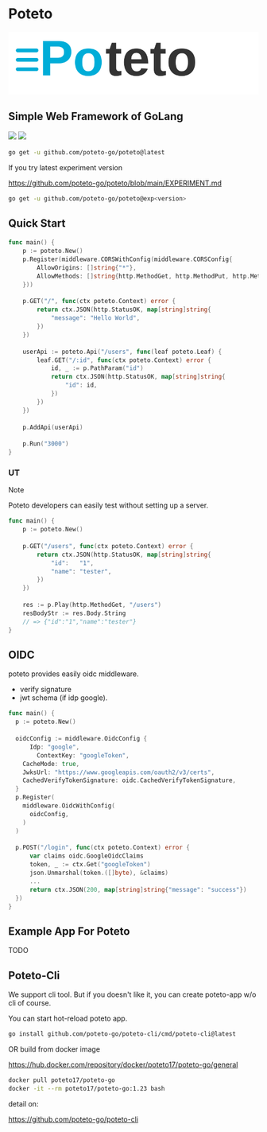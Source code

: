 # Poteto

<img src="assets/logo.svg">

## Simple Web Framework of GoLang

![](https://img.shields.io/badge/go-1.23-lightblue)
![](https://img.shields.io/badge/go-1.24-lightblue)

```bash
go get -u github.com/poteto-go/poteto@latest
```

If you try latest experiment version

https://github.com/poteto-go/poteto/blob/main/EXPERIMENT.md

```bash
go get -u github.com/poteto-go/poteto@exp<version>
```

## Quick Start

```go
func main() {
	p := poteto.New()
	p.Register(middleware.CORSWithConfig(middleware.CORSConfig{
		AllowOrigins: []string{"*"},
		AllowMethods: []string{http.MethodGet, http.MethodPut, http.MethodPost, http.MethodDelete},
	}))

	p.GET("/", func(ctx poteto.Context) error {
		return ctx.JSON(http.StatusOK, map[string]string{
			"message": "Hello World",
		})
	})

	userApi := poteto.Api("/users", func(leaf poteto.Leaf) {
		leaf.GET("/:id", func(ctx poteto.Context) error {
			id, _ := p.PathParam("id")
			return ctx.JSON(http.StatusOK, map[string]string{
				"id": id,
			})
		})
	})

	p.AddApi(userApi)

	p.Run("3000")
}
```

### UT

> [!NOTE]
> Poteto developers can easily test without setting up a server.

```go
func main() {
	p := poteto.New()

	p.GET("/users", func(ctx poteto.Context) error {
		return ctx.JSON(http.StatusOK, map[string]string{
			"id":   "1",
			"name": "tester",
		})
	})

	res := p.Play(http.MethodGet, "/users")
	resBodyStr := res.Body.String
	// => {"id":"1","name":"tester"}
}
```

## OIDC

poteto provides easily oidc middleware.

- verify signature
- jwt schema (if idp google).

```go
func main() {
  p := poteto.New()

  oidcConfig := middleware.OidcConfig {
	  Idp: "google",
		ContextKey: "googleToken",
    CacheMode: true,
    JwksUrl: "https://www.googleapis.com/oauth2/v3/certs",
    CachedVerifyTokenSignature: oidc.CachedVerifyTokenSignature,
  }
  p.Register(
    middleware.OidcWithConfig(
      oidcConfig,
    )
  )

  p.POST("/login", func(ctx poteto.Context) error {
      var claims oidc.GoogleOidcClaims
      token, _ := ctx.Get("googleToken")
      json.Unmarshal(token.([]byte), &claims)
      ...
      return ctx.JSON(200, map[string]string{"message": "success"})
  })
}
```

## Example App For Poteto

TODO

## Poteto-Cli

We support cli tool. But if you doesn't like it, you can create poteto-app w/o cli of course.

You can start hot-reload poteto app.

```sh
go install github.com/poteto-go/poteto-cli/cmd/poteto-cli@latest
```

OR build from docker image

https://hub.docker.com/repository/docker/poteto17/poteto-go/general

```sh
docker pull poteto17/poteto-go
docker -it --rm poteto17/poteto-go:1.23 bash
```

detail on:

https://github.com/poteto-go/poteto-cli

